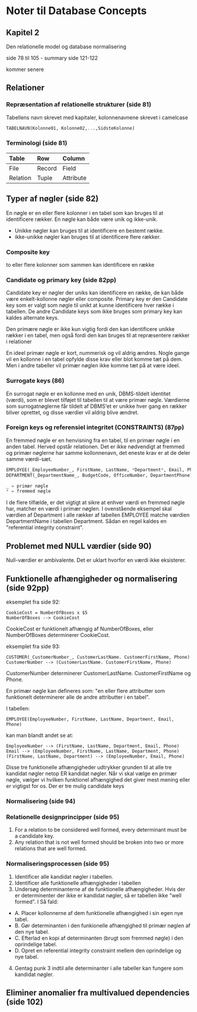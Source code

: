 # Noter til Database Concepts
## Kapitel 2
Den relationelle model og database normalisering

side 78 til 105 - summary side 121-122

kommer senere

## Relationer


### Repræsentation af relationelle strukturer (side 81)
Tabellens navn skrevet med kapitaler, kolonnenavnene skrevet i camelcase
```SQL
TABELNAVN(Kolonne01, Kolonne02,...,SidsteKolonne)
```
### Terminologi (side 81)

| Table | Row | Column |
|:---|:---|:---|
| File | Record | Field |
| Relation | Tuple | Attribute |

## Typer af nøgler (side 82)
En nøgle er en eller flere kolonner i en tabel som kan bruges til at identificere rækker. En nøgle kan både være unik og ikke-unik.
- Unikke nøgler kan bruges til at identificere en bestemt række.
- ikke-unikke nøgler kan bruges til at identificere flere rækker.

### Composite key
to eller flere kolonner som sammen kan identificere en række

### Candidate og primary key (side 82pp)
Candidate key er nøgler der uniks kan identificere en række, de kan både være enkelt-kollonne nøgler eller composite. Primary key er den Candidate key som er valgt som nøgle til unikt at kunne identificere hver række i tabellen. De andre Candidate keys som ikke bruges som primary key kan kaldes alternate keys.

Den primære nøgle er ikke kun vigtig fordi den kan identificere unikke rækker i en tabel, men også fordi den kan bruges til at repræsentere rækker i relationer

En ideel primær nøgle er kort, nummerisk og vil aldrig ændres. Nogle gange vil en kollonne i en tabel opfylde disse krav eller blot komme tæt på dem. Men i andre tabeller vil primær nøglen ikke komme tæt på at være ideel.

### Surrogate keys (86)
En surrogat nøgle er en kollonne med en unik, DBMS-tildelt identitet (værdi), som er blevet tilføjet til tabellen til at være primær nøgle. Værdierne som surrogatnøglerne får tildelt af DBMS'et er unikke hver gang en rækker bliver oprettet, og disse værdier vil aldrig blive ændret.

### Foreign keys og referensiel integritet (CONSTRAINTS) (87pp)
En fremmed nøgle er en henvisning fra en tabel, til en primær nøgle i en anden tabel. Herved opstår relationen. Det er ikke nødvendigt at fremmed og primær nøglerne har samme kollonnenavn, det eneste krav er at de deler samme værdi-sæt.

```SQL
EMPLOYEE(_EmployeeNumber_, FirstName, LastName, *Department*, Email, Phone)
DEPARTMENT(_DepartmentName_, BudgetCode, OfficeNumber, DepartmentPhone)

_ = primær nøgle
* = fremmed nøgle
```

I de flere tilfælde, er det vigtigt at sikre at enhver værdi en fremmed nøgle har, matcher en værdi i primær nøglen. I ovenstående eksempel skal værdien af Department i alle rækker af tabellen EMPLOYEE matche værdien DepartmentName i tabellen Department. Sådan en regel kaldes en "referential integrity constraint".

## Problemet med NULL værdier (side 90)
Null-værdier er ambivalente. Det er uklart hvorfor en værdi ikke eksisterer. 

## Funktionelle afhængigheder og normalisering (side 92pp)
eksemplet fra side 92:

```
CookieCost = NumberOfBoxes x $5
NumberOfBoxes --> CookieCost
```
CookieCost er funktionelt afhængig af NumberOfBoxes, eller NumberOfBoxes determinerer CookieCost.

eksemplet fra side 93:
```
CUSTOMER(_CustomerNumber_, CustomerLastName. CustomerFirstName, Phone)
CustomerNumber --> (CustomerLastName. CustomerFirstName, Phone)
```
CustomerNumber determinerer CustomerLastName. CustomerFirstName og Phone.

En primær nøgle kan defineres som: "en eller flere attributter som funktionelt determinerer alle de andre attributter i en tabel".

I tabellen: 
```
EMPLOYEE(EmployeeNumber, FirstName, LastName, Department, Email, Phone)
```
kan man blandt andet se at:
```
EmployeeNumber --> (FirstName, LastName, Department, Email, Phone)
Email --> (EmployeeNumber, FirstName, LastName, Department, Phone)
(FirstName, LastName, Department) --> (EmployeeNumber, Email, Phone)

```
Disse tre funktionelle afhængigheder udtrykker grunden til at alle tre kandidat nøgler netop ER kandidat nøgler. Når vi skal vælge en primær nøgle, vælger vi hvilken funktionel afhængighed det giver mest mening eller er vigtigst for os.
Der er tre mulig candidate keys

### Normalisering (side 94)

### Relationelle designprincipper (side 95)
1. For a relation to be considered well formed, every determinant must be a candidate key.
2. Any relation that is not well formed should be broken into two or more relations that are well formed.

### Normaliseringsprocessen (side 95)
1. Identificer alle kandidat nøgler i tabellen.
2. Identificer alle funktionelle afhængigheder i tabellen
3. Undersøg determinanterne af de funktionelle afhængigheder. Hvis der er determinenter der ikke er kandidat nøgler, så er tabellen ikke "well formed". I Så fald:
  * A. Placer kollonnerne af dem funktionelle afhængighed i sin egen nye tabel.
  * B. Gør determinanten i den funkionelle afhængighed til primær nøglen af den nye tabel.
  * C. Efterlad en kopi af determinanten (brugt som fremmed nøgle) i den oprindelige tabel.
  * D. Opret en referential integrity constraint mellem den oprindelige og nye tabel.
4. Gentag punk 3  indtil alle determinanter i alle tabeller kan fungere som kandidat nøgler.


## Eliminer anomalier fra multivalued dependencies (side 102)
